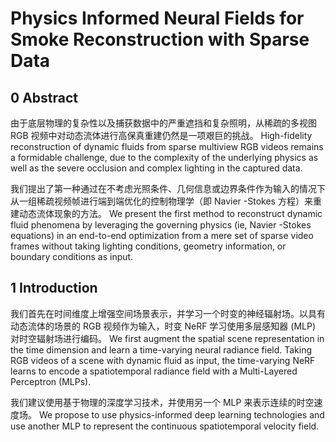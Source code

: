 # Physics Informed Neural Fields for Smoke Reconstruction with Sparse Data

## 0 Abstract

由于底层物理的复杂性以及捕获数据中的严重遮挡和复杂照明，从稀疏的多视图 RGB 视频中对动态流体进行高保真重建仍然是一项艰巨的挑战。
High-fidelity reconstruction of dynamic fluids from sparse multiview RGB videos remains a formidable challenge, due to the complexity of the underlying physics as well as the severe occlusion and complex lighting in the captured data.  

我们提出了第一种通过在不考虑光照条件、几何信息或边界条件作为输入的情况下从一组稀疏视频帧进行端到端优化的控制物理学（即 Navier -Stokes 方程）来重建动态流体现象的方法。
We present the first method to reconstruct dynamic fluid phenomena by leveraging the governing physics (ie, Navier -Stokes equations) in an end-to-end optimization from a mere set of sparse video frames without taking lighting conditions, geometry information, or boundary conditions as input.

## 1 Introduction

我们首先在时间维度上增强空间场景表示，并学习一个时变的神经辐射场。以具有动态流体的场景的 RGB 视频作为输入，时变 NeRF 学习使用多层感知器 (MLP) 对时空辐射场进行编码。
We first augment the spatial scene representation in the time dimension and learn a time-varying neural radiance field. Taking RGB videos of a scene with dynamic fluid as input, the time-varying NeRF learns to encode a spatiotemporal radiance field with a Multi-Layered Perceptron (MLPs).  

我们建议使用基于物理的深度学习技术，并使用另一个 MLP 来表示连续的时空速度场。
We propose to use physics-informed deep learning technologies and use another MLP to represent the continuous spatiotemporal velocity field.   
